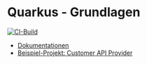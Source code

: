 # Quarkus - Grundlagen

[![CI-Build](https://github.com/ueberfuhr-trainings/quarkus-2025-04-22/actions/workflows/ci.yml/badge.svg)](https://github.com/ueberfuhr-trainings/quarkus-2025-04-22/actions/workflows/ci.yml)

- [Dokumentationen](docs/README.md)
- [Beispiel-Projekt: Customer API Provider](customer-api-provider)
